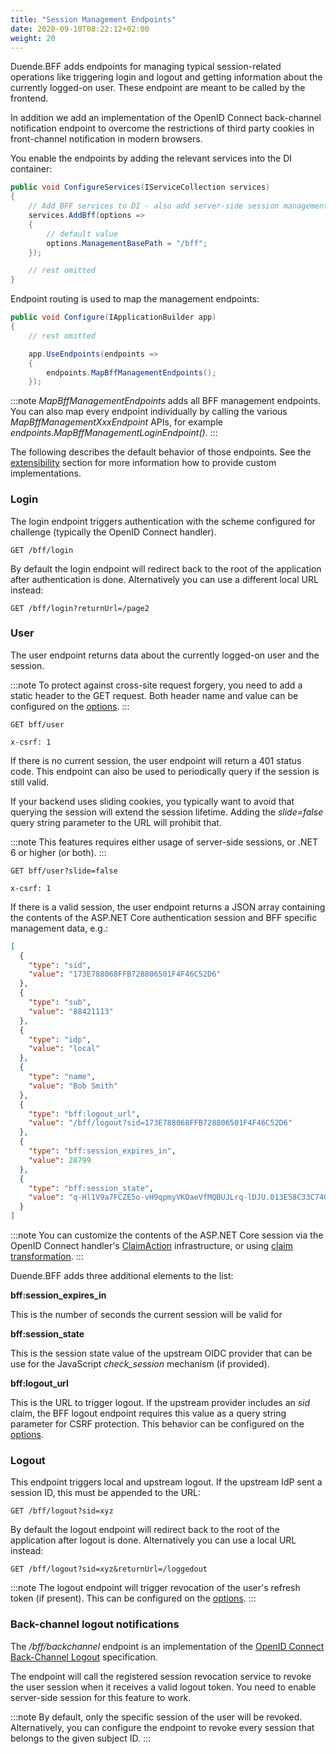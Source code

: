 ```yaml
---
title: "Session Management Endpoints"
date: 2020-09-10T08:22:12+02:00
weight: 20
---
```


Duende.BFF adds endpoints for managing typical session-related operations like triggering login and logout and getting information about the currently logged-on user. These endpoint are meant to be called by the frontend.

In addition we add an implementation of the OpenID Connect back-channel notification endpoint to overcome the restrictions of third party cookies in front-channel notification in modern browsers.

You enable the endpoints by adding the relevant services into the DI container:

```csharp
public void ConfigureServices(IServiceCollection services)
{
    // Add BFF services to DI - also add server-side session management
    services.AddBff(options => 
    {
        // default value
        options.ManagementBasePath = "/bff";
    });

    // rest omitted
}
```

Endpoint routing is used to map the management endpoints:

```csharp
public void Configure(IApplicationBuilder app)
{
    // rest omitted

    app.UseEndpoints(endpoints =>
    {
        endpoints.MapBffManagementEndpoints();
    });
```

:::note
*MapBffManagementEndpoints* adds all BFF management endpoints. You can also map every endpoint individually by calling the various *MapBffManagementXxxEndpoint* APIs, for example *endpoints.MapBffManagementLoginEndpoint()*.
:::

The following describes the default behavior of those endpoints. See the [extensibility](/identityserver/v5/bff/extensibility) section for more information how to provide custom implementations.

### Login
The login endpoint triggers authentication with the scheme configured for challenge (typically the OpenID Connect handler).

```text
GET /bff/login
```

By default the login endpoint will redirect back to the root of the application after authentication is done. Alternatively you can use a different local URL instead:

```text
GET /bff/login?returnUrl=/page2
```

### User
The user endpoint returns data about the currently logged-on user and the session.

:::note
To protect against cross-site request forgery, you need to add a static header to the GET request. Both header name and  value can be configured on the [options](/identityserver/v5/bff/options).
:::

```text
GET bff/user

x-csrf: 1
```

If there is no current session, the user endpoint will return a 401 status code. This endpoint can also be used to periodically query if the session is still valid.

If your backend uses sliding cookies, you typically want to avoid that querying the session will extend the session lifetime. Adding the *slide=false* query string parameter to the URL will prohibit that.

:::note
This features requires either usage of server-side sessions, or .NET 6 or higher (or both).
:::

```text
GET bff/user?slide=false

x-csrf: 1
```

If there is a valid session, the user endpoint returns a JSON array containing the contents of the ASP.NET Core authentication session and BFF specific management data, e.g.:

```json
[
  {
    "type": "sid",
    "value": "173E788068FFB728806501F4F46C52D6"
  },
  {
    "type": "sub",
    "value": "88421113"
  },
  {
    "type": "idp",
    "value": "local"
  },
  {
    "type": "name",
    "value": "Bob Smith"
  },
  {
    "type": "bff:logout_url",
    "value": "/bff/logout?sid=173E788068FFB728806501F4F46C52D6"
  },
  {
    "type": "bff:session_expires_in",
    "value": 28799
  },
  {
    "type": "bff:session_state",
    "value": "q-Hl1V9a7FCZE5o-vH9qpmyVKOaeVfMQBUJLrq-lDJU.013E58C33C7409C6011011B8291EF78A"
  }
]
```

:::note
You can customize the contents of the ASP.NET Core session via the OpenID Connect handler's [ClaimAction](https://docs.microsoft.com/en-us/dotnet/api/microsoft.aspnetcore.authentication.claimactioncollectionmapextensions?view=aspnetcore-5.0) infrastructure, or using [claim transformation](https://docs.microsoft.com/en-us/dotnet/api/microsoft.aspnetcore.authentication.iclaimstransformation?view=aspnetcore-5.0).
:::

Duende.BFF adds three additional elements to the list:

**bff:session_expires_in**

This is the number of seconds the current session will be valid for

**bff:session_state**

This is the session state value of the upstream OIDC provider that can be use for the JavaScript *check_session* mechanism (if provided).

**bff:logout_url**

This is the URL to trigger logout. If the upstream provider includes an *sid* claim, the BFF logout endpoint requires this value as a query string parameter for CSRF protection. This behavior can be configured on the [options](/identityserver/v5/bff/options).

### Logout
This endpoint triggers local and upstream logout. If the upstream IdP sent a session ID, this must be appended to the URL:

```text
GET /bff/logout?sid=xyz
```

By default the logout endpoint will redirect back to the root of the application after logout is done. Alternatively you can use a local URL instead:

```text
GET /bff/logout?sid=xyz&returnUrl=/loggedout
```

:::note
The logout endpoint will trigger revocation of the user's refresh token (if present). This can be configured on the [options](/identityserver/v5/bff/options).
:::

### Back-channel logout notifications
The */bff/backchannel* endpoint is an implementation of the [OpenID Connect Back-Channel Logout](https://openid.net/specs/openid-connect-backchannel-1_0.html) specification.

The endpoint will call the registered session revocation service to revoke the user session when it receives a valid logout token. You need to enable server-side session for this feature to work.

:::note
By default, only the specific session of the user will be revoked. Alternatively, you can configure the endpoint to revoke every session that belongs to the given subject ID.
:::
